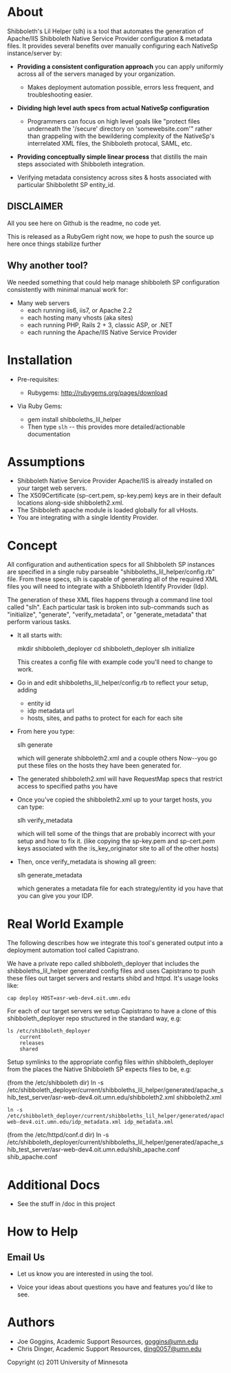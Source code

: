About
=====
Shibboleth's Lil Helper (slh) is a tool that automates the generation of Apache/IIS Shibboleth Native Service Provider configuration & metadata files.  It provides several benefits over manually configuring each NativeSp instance/server by:

* __Providing a consistent configuration approach__ you can apply uniformly across all of the servers managed by your organization.
  * Makes deployment automation possible, errors less frequent, and troubleshooting easier.

* __Dividing high level auth specs from actual NativeSp configuration__
  * Programmers can focus on high level goals like "protect files underneath the '/secure' directory on 'somewebsite.com'" rather than grappeling with the bewildering complexity of the NativeSp's interrelated XML files, the Shibboleth protocal, SAML, etc.

* __Providing conceptually simple linear process__ that distills the main steps associated with Shibboleth integration.

* Verifying metadata consistency across sites & hosts associated with
  particular Shibboletht SP entity_id.

DISCLAIMER
-------------------------
All you see here on Github is the readme, no code yet.

This is released as a RubyGem right now, we hope to push the source up
here once things stabilize further

Why another tool?
-----------------
We needed something that could help manage shibboleth SP
configuration consistently with minimal manual work for:

* Many web servers
  * each running iis6, iis7, or Apache 2.2
  * each hosting many vhosts (aka sites)
  * each running PHP, Rails 2 + 3, classic ASP, or .NET
  * each running the Apache/IIS Native Service Provider

Installation
============
* Pre-requisites:
  * Rubygems: http://rubygems.org/pages/download

* Via Ruby Gems:
  * gem install shibboleths_lil_helper
  * Then type `slh` -- this provides more detailed/actionable
    documentation

Assumptions
===========
* Shibboleth Native Service Provider Apache/IIS is already installed on your target web servers.
* The X509Certificate (sp-cert.pem, sp-key.pem) keys are in their default locations along-side shibboleth2.xml.
* The Shibboleth apache module is loaded globally for all vHosts.
* You are integrating with a single Identity Provider.

Concept
=======

All configuration and authentication specs for all Shibboleth SP instances are specified in a single ruby parseable "shibboleths_lil_helper/config.rb" file.  From these specs, slh is capable of generating all of the required XML files you will need to integrate with a Shibboleth Identify Provider (Idp).

The generation of these XML files happens through a command line tool
called "slh".  Each particular task is broken into sub-commands such as
"initialize", "generate", "verify_metadata", or "generate_metadata" that perform various tasks.

* It all starts with:

    mkdir shibboleth_deployer
    cd shibboleth_deployer
    slh initialize

  This creates a config file with example code you'll need to change to work.

* Go in and edit shibboleths_lil_helper/config.rb to reflect your setup,
  adding
  * entity id
  * idp metadata url
  * hosts, sites, and paths to protect for each for each site


* From here you type:

    slh generate

  which will generate shibboleth2.xml and a couple others
  Now--you go put these files on the hosts they have been generated for.

* The generated shibboleth2.xml will have RequestMap specs that restrict
  access to specified paths you have


* Once you've copied the shibboleth2.xml up to your target hosts, you
  can type:

    slh verify_metadata

  which will tell some of the things that are probably incorrect with
  your setup and how to fix it. (like copying the sp-key.pem and sp-cert.pem keys associated with the :is_key_originator site to all of the other hosts)

* Then, once verify_metadata is showing all green:

    slh generate_metadata

  which generates a metadata file for each strategy/entity id you have
that you can give you your IDP.

Real World Example
==================
The following describes how we integrate this tool's generated output
into a deployment automation tool called Capistrano.

We have a private repo called shibboleth_deployer that includes the shibboleths_lil_helper generated config files and uses Capistrano to push these files out target servers and restarts shibd and httpd.  It's usage looks like:

    cap deploy HOST=asr-web-dev4.oit.umn.edu

For each of our target servers we setup Capistrano to have a clone of
this shibboleth_deployer repo structured in the standard way, e.g:

    ls /etc/shibboleth_deployer
        current
        releases
        shared

Setup symlinks to the appropriate config files within
shibboleth_deployer from the places the Native Shibboleth SP expects
files to be, e.g:

(from the /etc/shibboleth dir)
    ln -s /etc/shibboleth_deployer/current/shibboleths_lil_helper/generated/apache_shib_test_server/asr-web-dev4.oit.umn.edu/shibboleth2.xml shibboleth2.xml

    ln -s /etc/shibboleth_deployer/current/shibboleths_lil_helper/generated/apache_shib_test_server/asr-web-dev4.oit.umn.edu/idp_metadata.xml idp_metadata.xml

(from the /etc/httpd/conf.d dir)
    ln -s /etc/shibboleth_deployer/current/shibboleths_lil_helper/generated/apache_shib_test_server/asr-web-dev4.oit.umn.edu/shib_apache.conf shib_apache.conf

Additional Docs
===============
* See the stuff in /doc in this project

How to Help
======================

Email Us
----------------------
* Let us know you are interested in using the tool.

* Voice your ideas about questions you have and features you'd like to see.

Authors
=======
* Joe Goggins, Academic Support Resources, goggins@umn.edu
* Chris Dinger, Academic Support Resources, ding0057@umn.edu

Copyright (c) 2011 University of Minnesota
